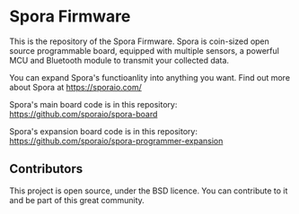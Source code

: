 # Spora Firmware

This is the repository of the Spora Firmware. Spora is coin-sized open source programmable board, equipped with multiple sensors, a powerful MCU and Bluetooth module to transmit your collected data.

You can expand Spora's functioanlity into anything you want. Find out more about Spora at https://sporaio.com/

Spora's main board code is in this repository: https://github.com/sporaio/spora-board

Spora's expansion board code is in this repository: https://github.com/sporaio/spora-programmer-expansion

## Contributors

This project is open source, under the BSD licence. You can contribute to it and be part of this great community.